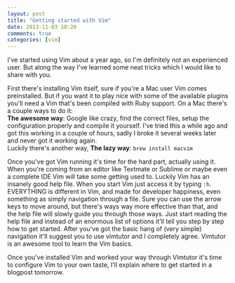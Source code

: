 ```yaml
---
layout: post
title: "Getting started with Vim"
date: 2013-11-03 10:20
comments: true
categories: [vim]
---
```


I've started using Vim about a year ago, so I'm definitely not an experienced
user. But along the way I've learned some neat tricks which I would like to
share with you.

<!-- more -->

First there's installing Vim itself, sure if you're a Mac user Vim comes
preinstalled. But if you want it to play nice with some of the available plugins
you'll need a Vim that's been compiled with Ruby support. On a Mac there's a
couple ways to do it:  
**The awesome way**: Google like crazy, find the correct
files, setup the configuration properly and compile it yourself. I've tried this
a while ago and got this working in a couple of hours, sadly I broke it several
weeks later and never got it working again.  
Luckily there's another way, **The lazy way**: `brew install macvim`

Once you've got Vim running it's time for the hard part, actually using it. When
you're coming from an editor like Textmate or Sublime or maybe even a complete
IDE Vim will take some getting used to. Luckily Vim has an insanely good
help file. When you start Vim just access it by typing `:h`. EVERYTHING is
different in Vim, and made for developer happiness, even something as simply
navigation through a file. Sure you can use the arrow keys to move around, but
there's ways way more effective than that, and the help file will slowly guide
you through those ways. Just start reading the help file and instead of an
enormous list of options it'll tell you step by step how to get started. After
you've got the basic hang of (very simple) navigation it'll suggest you to use
vimtutor and I completely agree. Vimtutor is an awesome tool to learn the Vim
basics.

Once you've installed Vim and worked your way through Vimtutor it's time to
configure Vim to your own taste, I'll explain where to get started in a blogpost
tomorrow.
